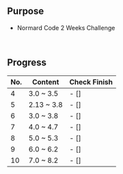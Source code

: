 ## Purpose
- Normard Code 2 Weeks Challenge

</br>

## Progress

| No. | Content | Check Finish |
|---|---|---|
| 4 | 3.0 ~ 3.5 | - [] |
| 5 | 2.13 ~ 3.8 | - [] |
| 6 | 3.0 ~ 3.8 | - [] |
| 7 | 4.0 ~ 4.7 | - [] |
| 8 | 5.0 ~ 5.3 | - [] |
| 9 | 6.0 ~ 6.2 | - [] |
| 10 | 7.0 ~ 8.2 | - [] |

</br>
